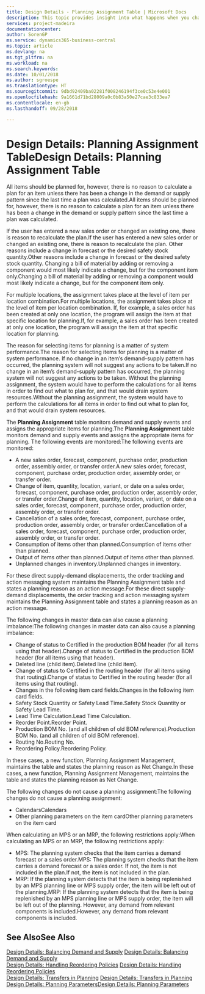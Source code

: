 ```yaml
---
title: Design Details - Planning Assignment Table | Microsoft Docs
description: This topic provides insight into what happens when you change how you plan for an item.
services: project-madeira
documentationcenter: 
author: SorenGP
ms.service: dynamics365-business-central
ms.topic: article
ms.devlang: na
ms.tgt_pltfrm: na
ms.workload: na
ms.search.keywords: 
ms.date: 10/01/2018
ms.author: sgroespe
ms.translationtype: HT
ms.sourcegitcommit: 9dbd92409ba02281f008246194f3ce0c53e4e001
ms.openlocfilehash: 9a1661d71bd28009a0c0b83a50e27cae3c833ea7
ms.contentlocale: en-gb
ms.lasthandoff: 09/28/2018

---
```

# <a name="design-details-planning-assignment-table"></a><span data-ttu-id="5c6d2-103">Design Details: Planning Assignment Table</span><span class="sxs-lookup"><span data-stu-id="5c6d2-103">Design Details: Planning Assignment Table</span></span>
<span data-ttu-id="5c6d2-104">All items should be planned for, however, there is no reason to calculate a plan for an item unless there has been a change in the demand or supply pattern since the last time a plan was calculated.</span><span class="sxs-lookup"><span data-stu-id="5c6d2-104">All items should be planned for, however, there is no reason to calculate a plan for an item unless there has been a change in the demand or supply pattern since the last time a plan was calculated.</span></span>  

<span data-ttu-id="5c6d2-105">If the user has entered a new sales order or changed an existing one, there is reason to recalculate the plan.</span><span class="sxs-lookup"><span data-stu-id="5c6d2-105">If the user has entered a new sales order or changed an existing one, there is reason to recalculate the plan.</span></span> <span data-ttu-id="5c6d2-106">Other reasons include a change in forecast or the desired safety stock quantity.</span><span class="sxs-lookup"><span data-stu-id="5c6d2-106">Other reasons include a change in forecast or the desired safety stock quantity.</span></span> <span data-ttu-id="5c6d2-107">Changing a bill of material by adding or removing a component would most likely indicate a change, but for the component item only.</span><span class="sxs-lookup"><span data-stu-id="5c6d2-107">Changing a bill of material by adding or removing a component would most likely indicate a change, but for the component item only.</span></span>  

<span data-ttu-id="5c6d2-108">For multiple locations, the assignment takes place at the level of item per location combination.</span><span class="sxs-lookup"><span data-stu-id="5c6d2-108">For multiple locations, the assignment takes place at the level of item per location combination.</span></span> <span data-ttu-id="5c6d2-109">If, for example, a sales order has been created at only one location, the program will assign the item at that specific location for planning.</span><span class="sxs-lookup"><span data-stu-id="5c6d2-109">If, for example, a sales order has been created at only one location, the program will assign the item at that specific location for planning.</span></span>  

<span data-ttu-id="5c6d2-110">The reason for selecting items for planning is a matter of system performance.</span><span class="sxs-lookup"><span data-stu-id="5c6d2-110">The reason for selecting items for planning is a matter of system performance.</span></span> <span data-ttu-id="5c6d2-111">If no change in an item’s demand-supply pattern has occurred, the planning system will not suggest any actions to be taken.</span><span class="sxs-lookup"><span data-stu-id="5c6d2-111">If no change in an item’s demand-supply pattern has occurred, the planning system will not suggest any actions to be taken.</span></span> <span data-ttu-id="5c6d2-112">Without the planning assignment, the system would have to perform the calculations for all items in order to find out what to plan for, and that would drain system resources.</span><span class="sxs-lookup"><span data-stu-id="5c6d2-112">Without the planning assignment, the system would have to perform the calculations for all items in order to find out what to plan for, and that would drain system resources.</span></span>  

<span data-ttu-id="5c6d2-113">The **Planning Assignment** table monitors demand and supply events and assigns the appropriate items for planning.</span><span class="sxs-lookup"><span data-stu-id="5c6d2-113">The **Planning Assignment** table monitors demand and supply events and assigns the appropriate items for planning.</span></span> <span data-ttu-id="5c6d2-114">The following events are monitored:</span><span class="sxs-lookup"><span data-stu-id="5c6d2-114">The following events are monitored:</span></span>  

* <span data-ttu-id="5c6d2-115">A new sales order, forecast, component, purchase order, production order, assembly order, or transfer order.</span><span class="sxs-lookup"><span data-stu-id="5c6d2-115">A new sales order, forecast, component, purchase order, production order, assembly order, or transfer order.</span></span>  
* <span data-ttu-id="5c6d2-116">Change of item, quantity, location, variant, or date on a sales order, forecast, component, purchase order, production order, assembly order, or transfer order.</span><span class="sxs-lookup"><span data-stu-id="5c6d2-116">Change of item, quantity, location, variant, or date on a sales order, forecast, component, purchase order, production order, assembly order, or transfer order.</span></span>  
* <span data-ttu-id="5c6d2-117">Cancellation of a sales order, forecast, component, purchase order, production order, assembly order, or transfer order.</span><span class="sxs-lookup"><span data-stu-id="5c6d2-117">Cancellation of a sales order, forecast, component, purchase order, production order, assembly order, or transfer order.</span></span>  
* <span data-ttu-id="5c6d2-118">Consumption of items other than planned.</span><span class="sxs-lookup"><span data-stu-id="5c6d2-118">Consumption of items other than planned.</span></span>  
* <span data-ttu-id="5c6d2-119">Output of items other than planned.</span><span class="sxs-lookup"><span data-stu-id="5c6d2-119">Output of items other than planned.</span></span>  
* <span data-ttu-id="5c6d2-120">Unplanned changes in inventory.</span><span class="sxs-lookup"><span data-stu-id="5c6d2-120">Unplanned changes in inventory.</span></span>  

<span data-ttu-id="5c6d2-121">For these direct supply-demand displacements, the order tracking and action messaging system maintains the Planning Assignment table and states a planning reason as an action message.</span><span class="sxs-lookup"><span data-stu-id="5c6d2-121">For these direct supply-demand displacements, the order tracking and action messaging system maintains the Planning Assignment table and states a planning reason as an action message.</span></span>  

<span data-ttu-id="5c6d2-122">The following changes in master data can also cause a planning imbalance:</span><span class="sxs-lookup"><span data-stu-id="5c6d2-122">The following changes in master data can also cause a planning imbalance:</span></span>  

* <span data-ttu-id="5c6d2-123">Change of status to Certified in the production BOM header (for all items using that header).</span><span class="sxs-lookup"><span data-stu-id="5c6d2-123">Change of status to Certified in the production BOM header (for all items using that header).</span></span>  
* <span data-ttu-id="5c6d2-124">Deleted line (child item).</span><span class="sxs-lookup"><span data-stu-id="5c6d2-124">Deleted line (child item).</span></span>  
* <span data-ttu-id="5c6d2-125">Change of status to Certified in the routing header (for all items using that routing).</span><span class="sxs-lookup"><span data-stu-id="5c6d2-125">Change of status to Certified in the routing header (for all items using that routing).</span></span>  
* <span data-ttu-id="5c6d2-126">Changes in the following item card fields.</span><span class="sxs-lookup"><span data-stu-id="5c6d2-126">Changes in the following item card fields.</span></span>  
* <span data-ttu-id="5c6d2-127">Safety Stock Quantity or Safety Lead Time.</span><span class="sxs-lookup"><span data-stu-id="5c6d2-127">Safety Stock Quantity or Safety Lead Time.</span></span>  
* <span data-ttu-id="5c6d2-128">Lead Time Calculation.</span><span class="sxs-lookup"><span data-stu-id="5c6d2-128">Lead Time Calculation.</span></span>  
* <span data-ttu-id="5c6d2-129">Reorder Point.</span><span class="sxs-lookup"><span data-stu-id="5c6d2-129">Reorder Point.</span></span>  
* <span data-ttu-id="5c6d2-130">Production BOM No. (and all children of old BOM reference).</span><span class="sxs-lookup"><span data-stu-id="5c6d2-130">Production BOM No. (and all children of old BOM reference).</span></span>  
* <span data-ttu-id="5c6d2-131">Routing No.</span><span class="sxs-lookup"><span data-stu-id="5c6d2-131">Routing No.</span></span>  
* <span data-ttu-id="5c6d2-132">Reordering Policy.</span><span class="sxs-lookup"><span data-stu-id="5c6d2-132">Reordering Policy.</span></span>  

<span data-ttu-id="5c6d2-133">In these cases, a new function, Planning Assignment Management, maintains the table and states the planning reason as Net Change.</span><span class="sxs-lookup"><span data-stu-id="5c6d2-133">In these cases, a new function, Planning Assignment Management, maintains the table and states the planning reason as Net Change.</span></span>  

<span data-ttu-id="5c6d2-134">The following changes do not cause a planning assignment:</span><span class="sxs-lookup"><span data-stu-id="5c6d2-134">The following changes do not cause a planning assignment:</span></span>  

* <span data-ttu-id="5c6d2-135">Calendars</span><span class="sxs-lookup"><span data-stu-id="5c6d2-135">Calendars</span></span>  
* <span data-ttu-id="5c6d2-136">Other planning parameters on the item card</span><span class="sxs-lookup"><span data-stu-id="5c6d2-136">Other planning parameters on the item card</span></span>  

<span data-ttu-id="5c6d2-137">When calculating an MPS or an MRP, the following restrictions apply:</span><span class="sxs-lookup"><span data-stu-id="5c6d2-137">When calculating an MPS or an MRP, the following restrictions apply:</span></span>  

* <span data-ttu-id="5c6d2-138">MPS: The planning system checks that the item carries a demand forecast or a sales order.</span><span class="sxs-lookup"><span data-stu-id="5c6d2-138">MPS: The planning system checks that the item carries a demand forecast or a sales order.</span></span> <span data-ttu-id="5c6d2-139">If not, the item is not included in the plan.</span><span class="sxs-lookup"><span data-stu-id="5c6d2-139">If not, the item is not included in the plan.</span></span>  
* <span data-ttu-id="5c6d2-140">MRP: If the planning system detects that the item is being replenished by an MPS planning line or MPS supply order, the item will be left out of the planning.</span><span class="sxs-lookup"><span data-stu-id="5c6d2-140">MRP: If the planning system detects that the item is being replenished by an MPS planning line or MPS supply order, the item will be left out of the planning.</span></span> <span data-ttu-id="5c6d2-141">However, any demand from relevant components is included.</span><span class="sxs-lookup"><span data-stu-id="5c6d2-141">However, any demand from relevant components is included.</span></span>  

## <a name="see-also"></a><span data-ttu-id="5c6d2-142">See Also</span><span class="sxs-lookup"><span data-stu-id="5c6d2-142">See Also</span></span>  
<span data-ttu-id="5c6d2-143">[Design Details: Balancing Demand and Supply](design-details-balancing-demand-and-supply.md) </span><span class="sxs-lookup"><span data-stu-id="5c6d2-143">[Design Details: Balancing Demand and Supply](design-details-balancing-demand-and-supply.md) </span></span>  
<span data-ttu-id="5c6d2-144">[Design Details: Handling Reordering Policies](design-details-handling-reordering-policies.md) </span><span class="sxs-lookup"><span data-stu-id="5c6d2-144">[Design Details: Handling Reordering Policies](design-details-handling-reordering-policies.md) </span></span>  
<span data-ttu-id="5c6d2-145">[Design Details: Transfers in Planning](design-details-transfers-in-planning.md) </span><span class="sxs-lookup"><span data-stu-id="5c6d2-145">[Design Details: Transfers in Planning](design-details-transfers-in-planning.md) </span></span>  
[<span data-ttu-id="5c6d2-146">Design Details: Planning Parameters</span><span class="sxs-lookup"><span data-stu-id="5c6d2-146">Design Details: Planning Parameters</span></span>](design-details-planning-parameters.md)  

